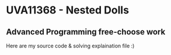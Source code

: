 # UVA11368 - Nested Dolls
## Advanced Programming free-choose work

Here are my source code & solving explaination file :)
